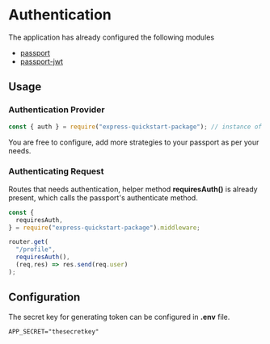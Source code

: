 # Authentication

The application has already configured the following modules
- [passport](https://www.npmjs.com/package/passport)
- [passport-jwt](https://www.npmjs.com/package/passport-jwt)

## Usage

### Authentication Provider

```javascript
const { auth } = require("express-quickstart-package"); // instance of passport.PassportStatic
```

You are free to configure, add more strategies to your passport as per your needs.

### Authenticating Request

Routes that needs authentication, helper method **requiresAuth()** is already present, which calls the passport's authenticate method.

```javascript
const {
  requiresAuth,
} = require("express-quickstart-package").middleware;

router.get(
  "/profile",
  requiresAuth(),
  (req,res) => res.send(req.user)
);
```

## Configuration

The secret key for generating token can be configured in **.env** file.

```env
APP_SECRET="thesecretkey"
```